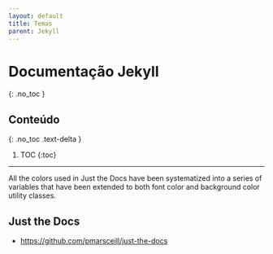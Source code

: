 ```yaml
---
layout: default
title: Temas
parent: Jekyll
---
```


# Documentação Jekyll
{: .no_toc }

## Conteúdo
{: .no_toc .text-delta }

1. TOC
{:toc}

---

All the colors used in Just the Docs have been systematized into a series of variables that have been extended to both font color and background color utility classes.

## Just the Docs

- https://github.com/pmarsceill/just-the-docs